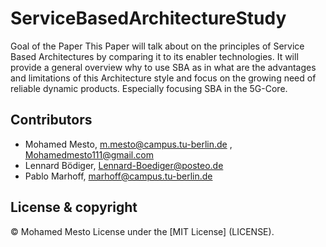 # ServiceBasedArchitectureStudy
Goal of the Paper This Paper will talk about on the principles of Service Based Architectures by comparing it to its enabler technologies. It will provide a general overview why to use SBA as in what are the advantages and limitations of this Architecture style and focus on the growing need of reliable dynamic products. Especially focusing SBA in the 5G-Core.

## Contributors
- Mohamed Mesto, m.mesto@campus.tu-berlin.de  , Mohamedmesto111@gmail.com
- Lennard Bödiger, Lennard-Boediger@posteo.de
- Pablo Marhoff, marhoff@campus.tu-berlin.de

## License & copyright
© Mohamed Mesto
License under the [MIT License] (LICENSE).




